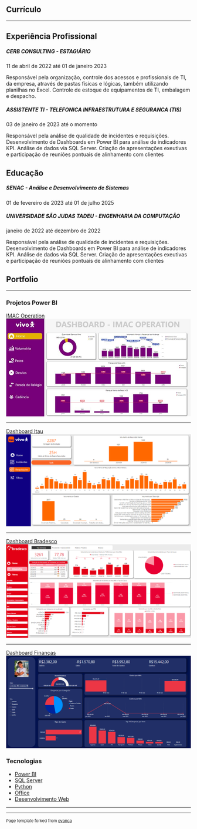 ## Currículo 

---

## Experiência Profissional

<h5>CERB CONSULTING - ESTAGIÁRIO</h5>
<p>11 de abril de 2022 até 01 de janeiro 2023</p>
<p>Responsável pela organização, controle dos acessos e profissionais de TI, da empresa, através de pastas físicas e lógicas, também utilizando planilhas no Excel. Controle de estoque de equipamentos de TI, embalagem e despacho.
<p>

<h5>ASSISTENTE TI - TELEFONICA INFRAESTRUTURA E SEGURANCA (TIS)</h5>
<p>03 de janeiro de 2023 até o momento</p>
<p>Responsável pela análise de qualidade de incidentes e requisições.
Desenvolvimento de Dashboards em Power BI para análise de indicadores KPI.
Análise de dados via SQL Server.
Criação de apresentações exeutivas e participação de reuniões pontuais de alinhamento com clientes</p>

## Educação

<h5>SENAC - Análise e Desenvolvimento de Sistemas</h5>
<p>01 de fevereiro de 2023 até 01 de julho 2025</p>

<h5>UNIVERSIDADE SÃO JUDAS TADEU - ENGENHARIA DA COMPUTAÇÃO</h5>
<p>janeiro de 2022 até dezembro de 2022</p>
<p>Responsável pela análise de qualidade de incidentes e requisições.
Desenvolvimento de Dashboards em Power BI para análise de indicadores KPI.
Análise de dados via SQL Server.
Criação de apresentações exeutivas e participação de reuniões pontuais de alinhamento com clientes</p>

## Portfolio

---
### Projetos Power BI

[IMAC Operation](/sample_page)
<img src="images/pbi_imac.jpg?raw=true"/>

---
[Dashboard Itau](/pdf/sample_presentation.pdf)
<img src="images/pbi_itau.png?raw=true"/>

---
[Dashboard Bradesco](http://example.com/)
<img src="images/pbi_bradesco.png?raw=true"/>

---

[Dashboard Finanças]()
<img src = "images/dashboard_financeiro.png?raw=true">

### Tecnologias

- [Power BI](http://example.com/)
- [SQL Server](http://example.com/)
- [Python](http://example.com/)
- [Office](http://example.com/)
- [Desenvolvimento Web](http://example.com/)

---





---
<p style="font-size:11px">Page template forked from <a href="https://github.com/evanca/quick-portfolio">evanca</a></p>
<!-- Remove above link if you don't want to attibute -->

